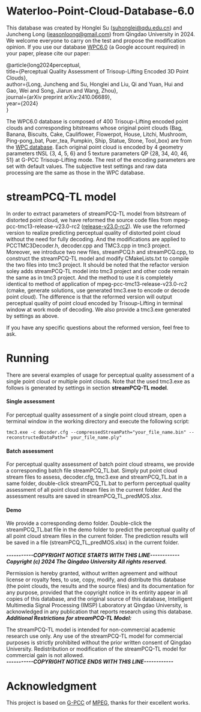 # Waterloo-Point-Cloud-Database-6.0

This database was created by Honglei Su ([suhonglei@qdu.edu.cn](mailto:suhonglei@qdu.edu.cn)) and Juncheng Long ([jeasonloong@gmail.com](mailto:jeasonloong@gmail.com)) from Qingdao University in 2024. We welcome everyone to carry on the test and propose the modification opinion. If you use our database [WPC6.0](https://drive.google.com/drive/folders/1ih50PQgqZDK7wyDGAzBp-u-Kg-PL7IZi?usp=drive_link) (a Google account required) in your paper, please cite our paper:

@article{long2024perceptual,  
  title={Perceptual Quality Assessment of Trisoup-Lifting Encoded 3D Point Clouds},  
  author={Long, Juncheng and Su, Honglei and Liu, Qi and Yuan, Hui and Gao, Wei and Song, Jiarun and Wang, Zhou},  
  journal={arXiv preprint arXiv:2410.06689},  
  year={2024}  
}

The WPC6.0 database is composed of 400 Trisoup-Lifting encoded point clouds and corresponding bitstreams whose original point clouds (Bag, Banana, Biscuits, Cake, Cauliflower, Flowerpot, House, Litchi, Mushroom, Ping-pong_bat, Puer_tea, Pumpkin, Ship, Statue, Stone, Tool_box) are from the [WPC database](https://github.com/qdushl/Waterloo-Point-Cloud-Database). Each original point cloud is encoded by 4 geometry parameters tNSL {3, 4, 5, 6} and 5 texture parameters QP {28, 34, 40, 46, 51} at G-PCC Trisoup-Lifting mode. The rest of the encoding parameters are set with default values. The subjective test settings and raw data processing are the same as those in the WPC database.

# streamPCQ-TL model
In order to extract parameters of streamPCQ-TL model from bitstream of distorted point cloud, we have reformed the source code files from mpeg-pcc-tmc13-release-v23.0-rc2 ([release-v23.0-rc2](https://github.com/MPEGGroup/mpeg-pcc-tmc13/tree/release-v23.0-rc2)). We use the reformed version to realize predicting perceptual quality of distorted point cloud without the need for fully decoding. And the modifications are applied to PCCTMC3Decoder.h, decoder.cpp and TMC3.cpp in tmc3 project. Moreover, we introduce two new files, streamPCQ.h and streamPCQ.cpp, to construct the streamPCQ-TL model and modify CMakeLists.txt to compile the two files into tmc3 project. It should be noted that the refactor version soley adds streamPCQ-TL model into tmc3 project and other code remain the same as in tmc3 project. And the method to use it is completely identical to method of application of mpeg-pcc-tmc13-release-v23.0-rc2 (cmake, generate solutions, use generated tmc3.exe to encode or decode point cloud). The difference is that the reformed version will output perceptual quality of point cloud encoded by Trisoup-Lifting in terminal window at work mode of decoding. We also provide a tmc3.exe generated by settings as above.

If you have any specific questions about the reformed version, feel free to ask.


# Running
There are several examples of usage for perceptual quality assessment of a single point cloud or multiple point clouds. Note that the used tmc3.exe as follows is generated by settings in section **streamPCQ-TL model**.
#### Single assessment

For perceptual quality assessment of a single point cloud stream, open a terminal window in the working directory and execute the following script:
```console
tmc3.exe -c decoder.cfg --compressedStreamPath="your_file_name.bin" --reconstructedDataPath=" your_file_name.ply"
```

#### Batch assessment

For perceptual quality assessment of batch point cloud streams, we provide a corresponding batch file streamPCQ_TL.bat. Simply put point cloud stream files to assess, decoder.cfg, tmc3.exe and streamPCQ_TL.bat in a same folder, double-click streamPCQ_TL.bat to perform perceptual quality assessment of all point cloud stream files in the current folder. And the assessment results are saved in streamPCQ_TL_predMOS.xlsx.

#### Demo

We provide a corresponding demo folder. Double-click the streamPCQ_TL.bat file in the demo folder to predict the perceptual quality of all point cloud stream files in the current folder. The prediction results will be saved in a file (streamPCQ_TL_predMOS.xlsx) in the current folder.<br/><br/>
***-----------COPYRIGHT NOTICE STARTS WITH THIS LINE------------***
***Copyright (c) 2024 The Qingdao University All rights reserved.***

Permission is hereby granted, without written agreement and without license or royalty fees, to use, copy, modify, and distribute this database (the point clouds, the results and the source files) and its documentation for any purpose, provided that the copyright notice in its entirity appear in all copies of this database, and the original source of this database, Intelligent Multimedia Signal Processing (IMSP) Laboratory at Qingdao University, is acknowledged in any publication that reports research using this database.<br/>
***Additional Restrictions for streamPCQ-TL Model:***

The streamPCQ-TL model is intended for non-commercial academic research use only. Any use of the streamPCQ-TL model for commercial purposes is strictly prohibited without the prior written consent of Qingdao University. Redistribution or modification of the streamPCQ-TL model for commercial gain is not allowed.<br/>
***-----------COPYRIGHT NOTICE ENDS WITH THIS LINE------------***

# Acknowledgment

This project is based on [G-PCC](https://www.mpeg.org/standards/MPEG-I/9/) of [MPEG](https://www.mpeg.org), thanks for their excellent works.
